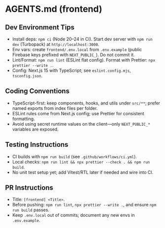 # AGENTS.md (frontend)

## Dev Environment Tips

- Install deps: `npm ci` (Node 20–24 in CI). Start dev server with `npm run dev` (Turbopack) at `http://localhost:3000`.
- Env vars: create `frontend/.env.local` from `.env.example` (public Firebase keys prefixed with `NEXT_PUBLIC_`). Do not commit it.
- Lint/Format: `npm run lint` (ESLint flat config). Format with Prettier: `npx prettier --write .`.
- Config: Next.js 15 with TypeScript; see `eslint.config.mjs`, `tsconfig.json`.

## Coding Conventions

- TypeScript-first: keep components, hooks, and utils under `src/**`; prefer named exports from index files per folder.
- ESLint rules come from Next.js config; use Prettier for consistent formatting.
- Avoid using secret runtime values on the client—only `NEXT_PUBLIC_*` variables are exposed.

## Testing Instructions

- CI builds with `npm run build` (see `.github/workflows/ci.yml`).
- Local checks: `npm run lint && npx prettier --check . && npm run build`.
- No unit test setup yet; add Vitest/RTL later if needed and wire into CI.

## PR Instructions

- Title: `[frontend] <Title>`.
- Before pushing: `npm run lint`, `npx prettier --write .`, and ensure `npm run build` passes.
- Keep `.env.local` out of commits; document any new envs in `.env.example`.
